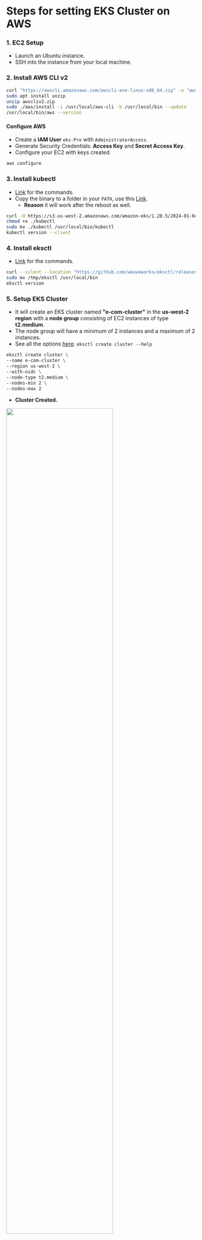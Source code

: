 # Steps for setting EKS Cluster on AWS



### 1. EC2 Setup

- Launch an Ubuntu instance.
- SSH into the instance from your local machine.

### 2. Install AWS CLI v2

```bash
curl "https://awscli.amazonaws.com/awscli-exe-linux-x86_64.zip" -o "awscliv2.zip"
sudo apt install unzip
unzip awscliv2.zip
sudo ./aws/install -i /usr/local/aws-cli -b /usr/local/bin --update
/usr/local/bin/aws --version
```

#### Configure AWS

- Create a **IAM User** `eks-Pro` with `AdministratorAccess`.
- Generate Security Credentials: **Access Key** and **Secret Access Key**.
- Configure your EC2 with keys created.

```bash
aws configure
```

### 3. Install kubectl

- [Link](https://docs.aws.amazon.com/eks/latest/userguide/install-kubectl.html) for the commands.
- Copy the binary to a folder in your `PATH`, use this [Link]().
  - **Reason** it will work after the reboot as well.

```bash
curl -O https://s3.us-west-2.amazonaws.com/amazon-eks/1.28.5/2024-01-04/bin/linux/amd64/kubectl
chmod +x ./kubectl
sudo mv ./kubectl /usr/local/bin/kubectl
kubectl version --client
```

### 4. Install eksctl

- [Link](https://docs.aws.amazon.com/emr/latest/EMR-on-EKS-DevelopmentGuide/setting-up-eksctl.html#setting-up-eksctl-linux) for the commands.

```bash
curl --silent --location "https://github.com/weaveworks/eksctl/releases/latest/download/eksctl_$(uname -s)_amd64.tar.gz" | tar xz -C /tmp
sudo mv /tmp/eksctl /usr/local/bin
eksctl version
```

### 5. Setup EKS Cluster

- It will create an EKS cluster named **"e-com-cluster"** in the **us-west-2 region** with a **node group** consisting of EC2 instances of type **t2.medium**. 
- The node group will have a minimum of 2 instances and a maximum of 2 instances.
- See all the options [here](../Resource/create-eks-cluster.md): `eksctl create cluster --help`

```bash
eksctl create cluster \
--name e-com-cluster \
--region us-west-2 \
--with-oidc \
--node-type t2.medium \
--nodes-min 2 \
--nodes-max 2
```

- **Cluster Created.**
<img src="../Resource/cluster-created.png" width="75%">

- **Worker Nodes**
<img src="../Resource/worker-nodes.png" width="75%">

- Creates **Identity Provider** `--with-oidc`: OIDC allows your K8s cluster to use IAM for authentication to AWS services.
<img src="../Resource/Identity-Provider.png" width="75%">

#### Create **kubeconfig** file automatically

```bash
aws eks update-kubeconfig --region us-west-2 --name e-com-cluster
kubectl get nodes
```

### 6. Install the AWS Load Balancer Controller using Helm

- [Link](https://docs.aws.amazon.com/eks/latest/userguide/lbc-helm.html) for documentaions.

#### 6.1 Create IAM Role using `eksctl`

- **First Command:** Download's the file `iam_policy.json`. 
- **Second Command:** Create an IAM policy using the policy downloaded in the previous step.

```bash
curl -O https://raw.githubusercontent.com/kubernetes-sigs/aws-load-balancer-controller/v2.7.1/docs/install/iam_policy.json

aws iam create-policy \
    --policy-name AWSLoadBalancerControllerIAMPolicy \
    --policy-document file://iam_policy.json
```

- **IAM policy Created**
<img src="../Resource/IAM-policy-Created.png" width="75%">
<img src="../Resource/IAM-policy-Created-AWS.png" width="75%">


##### Create IAM Service Account `eksctl`.

> Replace <YOUR_AWS_ACC_NO> with your actual AWS account number.

```bash
eksctl create iamserviceaccount \
  --cluster=e-com-cluster \
  --namespace=kube-system \
  --name=aws-load-balancer-controller \
  --role-name AmazonEKSLoadBalancerControllerRole \
  --attach-policy-arn=arn:aws:iam::<YOUR_AWS_ACC_NO>:policy/AWSLoadBalancerControllerIAMPolicy \
  --region=us-west-2 \
  --approve
``` 

- **IAM Service Account Created**
<img src="../Resource/IAM-Service-Account.png" width="75%">

#### 6.2 Install AWS Load Balancer Controller

- Here we will install `aws-load-balancer-controller`, which is Pod that will create Application Load Balancer by reading the `ingress.yml` manifest, or we can say it will apply all the rules mentioned in `ingress.yml` to the ALB.

``` bash
sudo snap install helm --classic
helm repo add eks https://aws.github.io/eks-charts
helm repo update eks

helm install aws-load-balancer-controller eks/aws-load-balancer-controller \
  -n kube-system \
  --set clusterName=e-com-cluster \
  --set serviceAccount.create=false \
  --set serviceAccount.name=aws-load-balancer-controller 
```

- **Helm & AWS LB Installed**
<img src="../Resource/Helm-AWS-LB.png" width="75%">

- **Load Balancer Created**
<img src="../Resource/Load-Balancer.png" width="75%">


#### 6.3 Verify that the controller is installed

- Verify that the controller is installed.

```bash
kubectl get deployment -n kube-system aws-load-balancer-controller
```

- **Verify the controller**
<img src="../Resource/Verify-controller.png" width="75%">


### 7. Apply Ingerss

``` bash
kubectl apply -f ingress.yml
```

``` bash
kubectl get ing -n e-com
```

- Copy the **ADDRESS**.

- **Ingerss Created**
<img src="../Resource/Ingerss-Created.png" width="75%">


### 8. Apply k8s Manifests files

```bash
git clone https://github.com/faizan35/e-Commerce_Microservices_Communication.git
cd e-Commerce_Microservices_Communication/k8s
```

- Inside `frontend/` dir in `deployment.yml` manifest file replace the copied Ingress address.
<img src="../Resource/replace-alb-address.png" width="75%">


- Apply all with a script. (intentionally not created Helm Chart.)
<img src="../Resource/apply-all.png" width="75%">

```bash
bash all-e-com-manifest.sh
```

### 9. Test the application

- Inside your web browser visit the same URL that you pasted in the frontend `deployment.yml` manifest file.
<img src="../Resource/alb-endpoint.png">

- You will see.
<img src="../Resource/ingress-homepage.png">

---

### Cleanup

- To delete the EKS cluster.

``` bash
eksctl delete cluster --name e-com-cluster --region us-west-2
```


